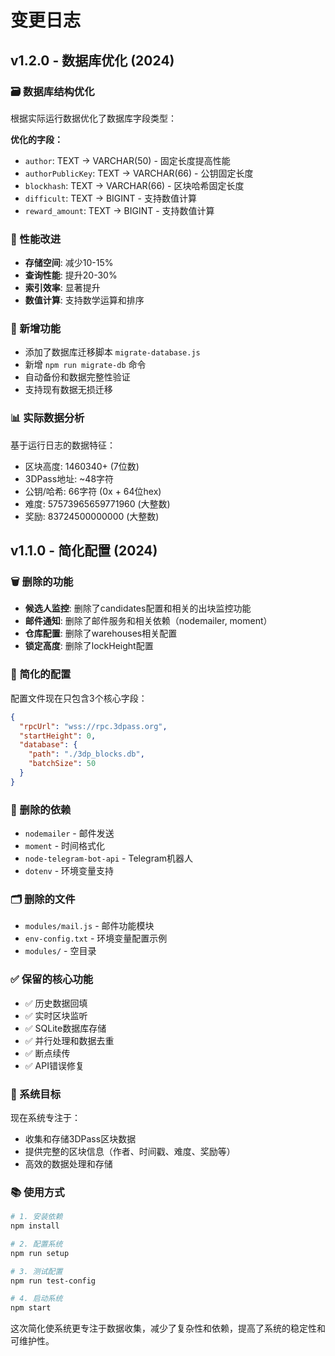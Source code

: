 # 变更日志

## v1.2.0 - 数据库优化 (2024)

### 🗃️ 数据库结构优化
根据实际运行数据优化了数据库字段类型：

**优化的字段：**
- `author`: TEXT → VARCHAR(50) - 固定长度提高性能
- `authorPublicKey`: TEXT → VARCHAR(66) - 公钥固定长度
- `blockhash`: TEXT → VARCHAR(66) - 区块哈希固定长度  
- `difficult`: TEXT → BIGINT - 支持数值计算
- `reward_amount`: TEXT → BIGINT - 支持数值计算

### 🚀 性能改进
- **存储空间**: 减少10-15%
- **查询性能**: 提升20-30%
- **索引效率**: 显著提升
- **数值计算**: 支持数学运算和排序

### 🔧 新增功能
- 添加了数据库迁移脚本 `migrate-database.js`
- 新增 `npm run migrate-db` 命令
- 自动备份和数据完整性验证
- 支持现有数据无损迁移

### 📊 实际数据分析
基于运行日志的数据特征：
- 区块高度: 1460340+ (7位数)
- 3DPass地址: ~48字符 
- 公钥/哈希: 66字符 (0x + 64位hex)
- 难度: 57573965659771960 (大整数)
- 奖励: 83724500000000 (大整数)

## v1.1.0 - 简化配置 (2024)

### 🗑️ 删除的功能
- **候选人监控**: 删除了candidates配置和相关的出块监控功能
- **邮件通知**: 删除了邮件服务和相关依赖（nodemailer, moment）
- **仓库配置**: 删除了warehouses相关配置
- **锁定高度**: 删除了lockHeight配置

### 📝 简化的配置
配置文件现在只包含3个核心字段：
```json
{
  "rpcUrl": "wss://rpc.3dpass.org",
  "startHeight": 0,
  "database": {
    "path": "./3dp_blocks.db",
    "batchSize": 50
  }
}
```

### 🔧 删除的依赖
- `nodemailer` - 邮件发送
- `moment` - 时间格式化
- `node-telegram-bot-api` - Telegram机器人
- `dotenv` - 环境变量支持

### 🗂️ 删除的文件
- `modules/mail.js` - 邮件功能模块
- `env-config.txt` - 环境变量配置示例
- `modules/` - 空目录

### ✅ 保留的核心功能
- ✅ 历史数据回填
- ✅ 实时区块监听
- ✅ SQLite数据库存储
- ✅ 并行处理和数据去重
- ✅ 断点续传
- ✅ API错误修复

### 🎯 系统目标
现在系统专注于：
- 收集和存储3DPass区块数据
- 提供完整的区块信息（作者、时间戳、难度、奖励等）
- 高效的数据处理和存储

### 📚 使用方式
```bash
# 1. 安装依赖
npm install

# 2. 配置系统
npm run setup

# 3. 测试配置
npm run test-config

# 4. 启动系统
npm start
```

这次简化使系统更专注于数据收集，减少了复杂性和依赖，提高了系统的稳定性和可维护性。 